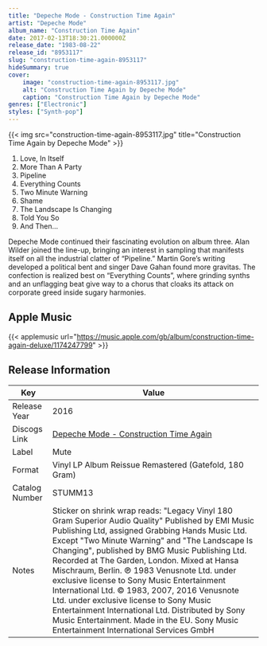 ```yaml
---
title: "Depeche Mode - Construction Time Again"
artist: "Depeche Mode"
album_name: "Construction Time Again"
date: 2017-02-13T18:30:21.000000Z
release_date: "1983-08-22"
release_id: "8953117"
slug: "construction-time-again-8953117"
hideSummary: true
cover:
    image: "construction-time-again-8953117.jpg"
    alt: "Construction Time Again by Depeche Mode"
    caption: "Construction Time Again by Depeche Mode"
genres: ["Electronic"]
styles: ["Synth-pop"]
---
```


{{< img src="construction-time-again-8953117.jpg" title="Construction Time Again by Depeche Mode" >}}

<!-- section break -->

1. Love, In Itself
2. More Than A Party
3. Pipeline
4. Everything Counts
5. Two Minute Warning
6. Shame
7. The Landscape Is Changing
8. Told You So
9. And Then...

<!-- section break -->


Depeche Mode continued their fascinating evolution on album three. Alan Wilder joined the line-up, bringing an interest in sampling that manifests itself on all the industrial clatter of “Pipeline.” Martin Gore’s writing developed a political bent and singer Dave Gahan found more gravitas. The confection is realized best on “Everything Counts”, where grinding synths and an unflagging beat give way to a chorus that cloaks its attack on corporate greed inside sugary harmonies.



## Apple Music
{{< applemusic url="https://music.apple.com/gb/album/construction-time-again-deluxe/1174247799" >}}






## Release Information
|  Key           | Value                                                |
| ---------------| ---------------------------------------------------- |
| Release Year   | 2016                                   |
| Discogs Link   | [Depeche Mode - Construction Time Again](https://www.discogs.com/release/8953117-Depeche-Mode-Construction-Time-Again) |
| Label          | Mute |
| Format         | Vinyl LP Album Reissue Remastered (Gatefold, 180 Gram) |
| Catalog Number | STUMM13 |
| Notes | Sticker on shrink wrap reads: "Legacy Vinyl 180 Gram Superior Audio Quality"  Published by EMI Music Publishing Ltd, assigned Grabbing Hands Music Ltd. Except "Two Minute Warning" and "The Landscape Is Changing", published by BMG Music Publishing Ltd.  Recorded at The Garden, London. Mixed at Hansa Mischraum, Berlin.  ℗ 1983 Venusnote Ltd. under exclusive license to Sony Music Entertainment International Ltd. © 1983, 2007, 2016 Venusnote Ltd. under exclusive license to Sony Music Entertainment International Ltd. Distributed by Sony Music Entertainment. Made in the EU. Sony Music Entertainment International Services GmbH  |